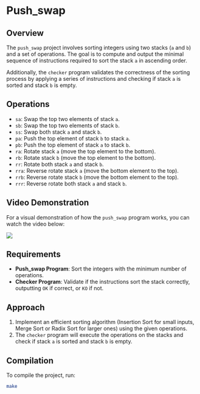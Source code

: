 # Push_swap

## Overview
The `push_swap` project involves sorting integers using two stacks (`a` and `b`) and a set of operations. The goal is to compute and output the minimal sequence of instructions required to sort the stack `a` in ascending order.

Additionally, the `checker` program validates the correctness of the sorting process by applying a series of instructions and checking if stack `a` is sorted and stack `b` is empty.

## Operations
- `sa`: Swap the top two elements of stack `a`.
- `sb`: Swap the top two elements of stack `b`.
- `ss`: Swap both stack `a` and stack `b`.
- `pa`: Push the top element of stack `b` to stack `a`.
- `pb`: Push the top element of stack `a` to stack `b`.
- `ra`: Rotate stack `a` (move the top element to the bottom).
- `rb`: Rotate stack `b` (move the top element to the bottom).
- `rr`: Rotate both stack `a` and stack `b`.
- `rra`: Reverse rotate stack `a` (move the bottom element to the top).
- `rrb`: Reverse rotate stack `b` (move the bottom element to the top).
- `rrr`: Reverse rotate both stack `a` and stack `b`.

## Video Demonstration
For a visual demonstration of how the `push_swap` program works, you can watch the video below:

![](https://github.com/rh-oussama/push_swap-42/blob/main/demo-pushswap.gif)


## Requirements
- **Push_swap Program**: Sort the integers with the minimum number of operations.
- **Checker Program**: Validate if the instructions sort the stack correctly, outputting `OK` if correct, or `KO` if not.

## Approach
1. Implement an efficient sorting algorithm (Insertion Sort for small inputs, Merge Sort or Radix Sort for larger ones) using the given operations.
2. The `checker` program will execute the operations on the stacks and check if stack `a` is sorted and stack `b` is empty.

## Compilation
To compile the project, run:
```bash
make
